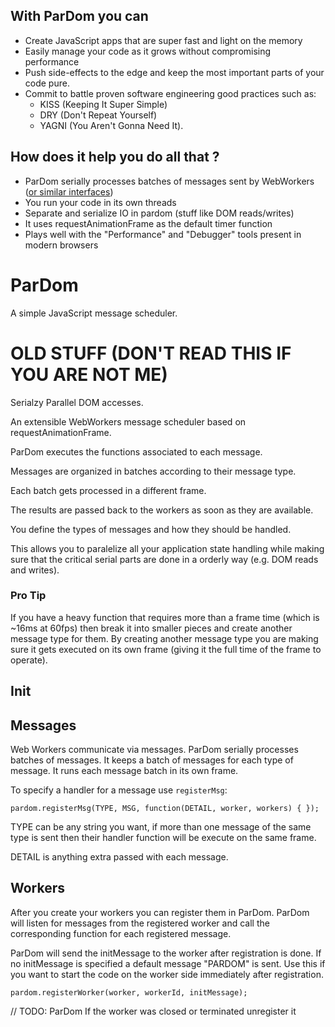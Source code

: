 With ParDom you can
-------------------

* Create JavaScript apps that are super fast and light on the memory
* Easily manage your code as it grows without compromising performance
* Push side-effects to the edge and keep the most important parts of your code pure.
* Commit to battle proven software engineering good practices such as:
	* KISS (Keeping It Super Simple)
	* DRY (Don't Repeat Yourself) 
	* YAGNI (You Aren't Gonna Need It).

How does it help you do all that ?
----------------------------------

* ParDom serially processes batches of messages sent by WebWorkers ([or similar interfaces](https://github.com/audreyt/node-webworker-threads))
* You run your code in its own threads
* Separate and serialize IO in pardom (stuff like DOM reads/writes)
* It uses requestAnimationFrame as the default timer function
* Plays well with the "Performance" and "Debugger" tools present in modern browsers


ParDom
======

A simple JavaScript message scheduler.





OLD STUFF (DON'T READ THIS IF YOU ARE NOT ME)
===============================
Serialzy Parallel DOM accesses.

An extensible WebWorkers message scheduler based on requestAnimationFrame.


ParDom executes the functions associated to each message.

Messages are organized in batches according to their message type.

Each batch gets processed in a different frame.

The results are passed back to the workers as soon as they are available.

You define the types of messages and how they should be handled.

This allows you to paralelize all your application state handling while making 
sure that the critical serial parts are done in a orderly way (e.g. DOM reads 
and writes).

### Pro Tip

If you have a heavy function that requires more than a frame time 
(which is ~16ms at 60fps) then break it into smaller pieces and 
create another message type for them. By creating another message type
you are making sure it gets executed on its own frame (giving it the 
full time of the frame to operate).

Init
----


Messages
--------

Web Workers communicate via messages. 
ParDom serially processes batches of messages.
It keeps a batch of messages for each type of message.
It runs each message batch in its own frame.

To specify a handler for a message use `registerMsg`: 

`
pardom.registerMsg(TYPE, MSG, function(DETAIL, worker, workers) { });
`

TYPE can be any string you want, if more than one message of the same type is sent 
then their handler function will be execute on the same frame.

DETAIL is anything extra passed with each message.


Workers
-------

After you create your workers you can register them in ParDom.
ParDom will listen for messages from the registered worker and call 
the corresponding function for each registered message.

ParDom will send the initMessage to the worker after registration is done.
If no initMessage is specified a default message "PARDOM" is sent.
Use this if you want to start the code on the worker side immediately after 
registration.

`
pardom.registerWorker(worker, workerId, initMessage);
`

// TODO:
ParDom If the worker was closed or terminated unregister it

